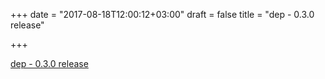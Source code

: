 +++
date = "2017-08-18T12:00:12+03:00"
draft = false
title = "dep - 0.3.0 release"

+++

<p><a href="https://github.com/golang/dep/releases/tag/v0.3.0">dep - 0.3.0 release</a></p>

